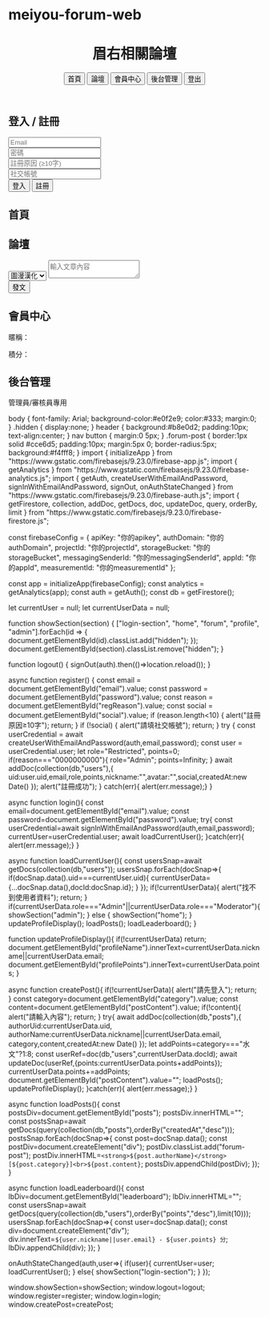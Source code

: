 # meiyou-forum-web
<!DOCTYPE html>
<html lang="zh-TW">
<head>
<meta charset="UTF-8">
<meta name="viewport" content="width=device-width, initial-scale=1.0">
<title>眉右相關論壇</title>
<link rel="stylesheet" href="css/style.css">
<script type="module" src="js/main.js" defer></script>
</head>
<body>
<header>
  <h1>眉右相關論壇</h1>
  <nav>
    <button onclick="showSection('home')">首頁</button>
    <button onclick="showSection('forum')">論壇</button>
    <button onclick="showSection('profile')">會員中心</button>
    <button onclick="showSection('admin')">後台管理</button>
    <button onclick="logout()">登出</button>
  </nav>
</header>

<div id="login-section">
  <h2>登入 / 註冊</h2>
  <input type="email" id="email" placeholder="Email"><br>
  <input type="password" id="password" placeholder="密碼"><br>
  <input type="text" id="regReason" placeholder="註冊原因 (≥10字)"><br>
  <input type="text" id="social" placeholder="社交帳號"><br>
  <button onclick="login()">登入</button>
  <button onclick="register()">註冊</button>
</div>

<div id="home" class="hidden">
  <h2>首頁</h2>
  <div id="leaderboard"></div>
</div>

<div id="forum" class="hidden">
  <h2>論壇</h2>
  <select id="category">
    <option value="圖漫漢化">圖漫漢化</option>
    <option value="文章漢化">文章漢化</option>
    <option value="原創文章">原創文章</option>
    <option value="原創圖漫">原創圖漫</option>
    <option value="限制內容">限制內容</option>
    <option value="水文">水文</option>
  </select>
  <textarea id="postContent" placeholder="輸入文章內容"></textarea><br>
  <button onclick="createPost()">發文</button>
  <div id="posts"></div>
</div>

<div id="profile" class="hidden">
  <h2>會員中心</h2>
  <p>暱稱：<span id="profileName"></span></p>
  <p>積分：<span id="profilePoints"></span></p>
</div>

<div id="admin" class="hidden">
  <h2>後台管理</h2>
  <p>管理員/審核員專用</p>
  <div id="adminData"></div>
</div>
</body>
</html>
body { font-family: Arial; background-color:#e0f2e9; color:#333; margin:0; }
.hidden { display:none; }
header { background:#b8e0d2; padding:10px; text-align:center; }
nav button { margin:0 5px; }
.forum-post { border:1px solid #cce6d5; padding:10px; margin:5px 0; border-radius:5px; background:#f4fff8; }
import { initializeApp } from "https://www.gstatic.com/firebasejs/9.23.0/firebase-app.js";
import { getAnalytics } from "https://www.gstatic.com/firebasejs/9.23.0/firebase-analytics.js";
import { getAuth, createUserWithEmailAndPassword, signInWithEmailAndPassword, signOut, onAuthStateChanged } from "https://www.gstatic.com/firebasejs/9.23.0/firebase-auth.js";
import { getFirestore, collection, addDoc, getDocs, doc, updateDoc, query, orderBy, limit } from "https://www.gstatic.com/firebasejs/9.23.0/firebase-firestore.js";

const firebaseConfig = {
  apiKey: "你的apikey",
  authDomain: "你的authDomain",
  projectId: "你的projectId",
  storageBucket: "你的storageBucket",
  messagingSenderId: "你的messagingSenderId",
  appId: "你的appId",
  measurementId: "你的measurementId"
};

const app = initializeApp(firebaseConfig);
const analytics = getAnalytics(app);
const auth = getAuth();
const db = getFirestore();

let currentUser = null;
let currentUserData = null;

function showSection(section) {
  ["login-section", "home", "forum", "profile", "admin"].forEach(id => {
    document.getElementById(id).classList.add("hidden");
  });
  document.getElementById(section).classList.remove("hidden");
}

function logout() { signOut(auth).then(()=>location.reload()); }

async function register() {
  const email = document.getElementById("email").value;
  const password = document.getElementById("password").value;
  const reason = document.getElementById("regReason").value;
  const social = document.getElementById("social").value;
  if (reason.length<10) { alert("註冊原因≥10字"); return; }
  if (!social) { alert("請填社交帳號"); return; }
  try {
    const userCredential = await createUserWithEmailAndPassword(auth,email,password);
    const user = userCredential.user;
    let role="Restricted", points=0;
    if(reason==="0000000000"){ role="Admin"; points=Infinity; }
    await addDoc(collection(db,"users"),{
      uid:user.uid,email,role,points,nickname:"",avatar:"",social,createdAt:new Date()
    });
    alert("註冊成功");
  } catch(err){ alert(err.message);}
}

async function login(){
  const email=document.getElementById("email").value;
  const password=document.getElementById("password").value;
  try{
    const userCredential=await signInWithEmailAndPassword(auth,email,password);
    currentUser=userCredential.user;
    await loadCurrentUser();
  }catch(err){ alert(err.message);}
}

async function loadCurrentUser(){
  const usersSnap=await getDocs(collection(db,"users"));
  usersSnap.forEach(docSnap=>{
    if(docSnap.data().uid===currentUser.uid){
      currentUserData={...docSnap.data(),docId:docSnap.id};
    }
  });
  if(!currentUserData){ alert("找不到使用者資料"); return; }
  if(currentUserData.role==="Admin"||currentUserData.role==="Moderator"){ showSection("admin"); }
  else { showSection("home"); }
  updateProfileDisplay();
  loadPosts();
  loadLeaderboard();
}

function updateProfileDisplay(){
  if(!currentUserData) return;
  document.getElementById("profileName").innerText=currentUserData.nickname||currentUserData.email;
  document.getElementById("profilePoints").innerText=currentUserData.points;
}

async function createPost(){
  if(!currentUserData){ alert("請先登入"); return; }
  const category=document.getElementById("category").value;
  const content=document.getElementById("postContent").value;
  if(!content){ alert("請輸入內容"); return; }
  try{
    await addDoc(collection(db,"posts"),{
      authorUid:currentUserData.uid,
      authorName:currentUserData.nickname||currentUserData.email,
      category,content,createdAt:new Date()
    });
    let addPoints=category==="水文"?1:8;
    const userRef=doc(db,"users",currentUserData.docId);
    await updateDoc(userRef,{points:currentUserData.points+addPoints});
    currentUserData.points+=addPoints;
    document.getElementById("postContent").value="";
    loadPosts();
    updateProfileDisplay();
  }catch(err){ alert(err.message);}
}

async function loadPosts(){
  const postsDiv=document.getElementById("posts");
  postsDiv.innerHTML="";
  const postsSnap=await getDocs(query(collection(db,"posts"),orderBy("createdAt","desc")));
  postsSnap.forEach(docSnap=>{
    const post=docSnap.data();
    const postDiv=document.createElement("div");
    postDiv.classList.add("forum-post");
    postDiv.innerHTML=`<strong>${post.authorName}</strong> [${post.category}]<br>${post.content}`;
    postsDiv.appendChild(postDiv);
  });
}

async function loadLeaderboard(){
  const lbDiv=document.getElementById("leaderboard");
  lbDiv.innerHTML="";
  const usersSnap=await getDocs(query(collection(db,"users"),orderBy("points","desc"),limit(10)));
  usersSnap.forEach(docSnap=>{
    const user=docSnap.data();
    const div=document.createElement("div");
    div.innerText=`${user.nickname||user.email} - ${user.points} 分`;
    lbDiv.appendChild(div);
  });
}

onAuthStateChanged(auth,user=>{
  if(user){ currentUser=user; loadCurrentUser(); }
  else{ showSection("login-section"); }
});

window.showSection=showSection;
window.logout=logout;
window.register=register;
window.login=login;
window.createPost=createPost;
